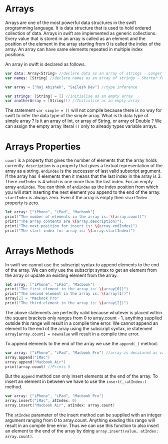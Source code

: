# Arrays
Arrays are one of the most powerful data structures in the swift programming language. It is data structure that is used to hold ordered collection of data. Arrays in swift are implemented as generic collections. Every value that is stored in an array is called as an element and the position of the element in the array starting from 0 is called the index of the array. An array can have same elements repeated in multiple index positions.

An array in swift is declared as follows.
```swift
var data: Array<String> //declare data as an array of strings - Longer form of type annotation
var names: [String] //declare names as an array of strings - Shorter form of type annotation

var array = ["Raj Abishek", "Sailesh Dev"] //type inference

var strings: [String] = [] //Initialise as an empty array
var anotherArray = [String]() //Initialise as an empty array
```

The statement `var simple = []` will not compile because there is no way for swift to infer the data type of the simple array. What is th data type of simple array ? Is it an array of Int, or array of String, or array of Double ? We can assign the empty array literal `[]` only to already types variable arrays.

# Arrays Properties

`count` is a property that gives the number of elements that the array holds currently.
`description` is a property that gives a textual representation of the array as a string.
`endIndex` is the successor of last valid subscript argument. If the array has 4 elements then it means that the last index in the array is 3. There `endIndex` is 4 which is one more than the last index. For an empty array `endIndex`. You can think of `endIndex` as the index position from which you will start inserting the next element you append to the end of the array.
`startIndex` is always zero. Even if the array is empty then `startIndex` property is zero.

```swift
let array: ["iPhone", "iPad", "Macbook"]
print("The number of elements in the array is: \(array.count)")
print("The array contents are \(array.description)");
print("The next position for insert is: \(array.endIndex)")
print("The start index for array is: \(array.startIndex)")
```

# Arrays Methods
In swift we cannot use the subscript syntax to append elements to the end of the array. We can only use the subscript syntax to get an element from the array or update an existing element from the array.

```swift
let array: ["iPhone", "iPad", "Macbook"]
print("The first element in the array is: \(array[0])")
print("The second element in the array is: \(array[1])")
array[2] = "Macbook Pro"
print("The third element in the array is: \(array[2])")
``` 
The above statements are perfectly valid because whatever is placed within the square brackets only ranges from 0 to array.count - 1, anything supplied outside this range will result in a compile time error. We cannot append an element to the end of the array using the subscript syntax, ie statement `array[array.count] = newvalue` will result in a compile time error.

To append elements to the end of the array we use the `append(_)` method.
```swift
var array: ["iPhone", "iPad", "Macbook Pro"] //array is decalared as var to make it mutable
array.append("iMac")
array.append("Macbook Air")
print(array.count) //Prints 5
```

But the `append` method can only insert elements at the end of the array. To insert an element in between we have to use the `insert(_:atIndex:)` method.
```swift
var array: ["iPhone", "iPad", "Macbook Pro"]
array.insert("iMac", atIndex: 0)
array.insert("Macbook Air", atIndex: array.count)
```
The `atIndex` parameter of the insert method can be supplied with an integer argument ranging from 0 to array.count. Anything exeding this range will result in an compile time error. Thus we can use this function to also insert an element to the end of the array by doing `array.insert(value, atIndex: array.count)`.


